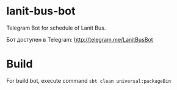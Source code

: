 # lanit-bus-bot
Telegram Bot for schedule of Lanit Bus.

Бот доступен в Telegram: http://telegram.me/LanitBusBot 
# Build
For build bot, execute command `sbt clean universal:packageBin`
